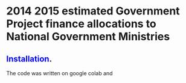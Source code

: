  
#     2014 2015 estimated Government Project finance allocations to National Government Ministries
##     <span style="color:blue">Installation</span>.
The code was written on google colab and 
